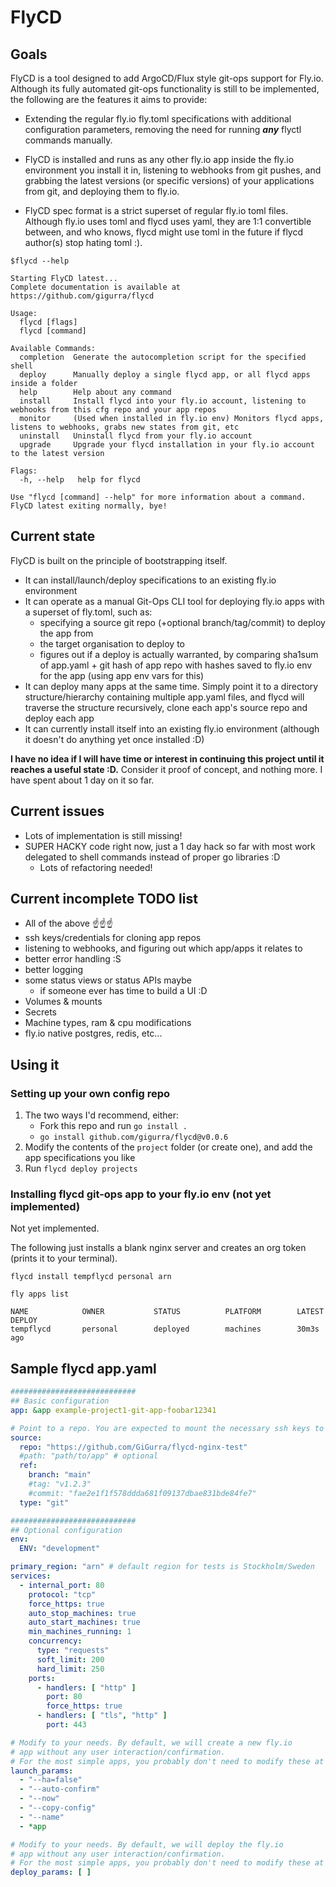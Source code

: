 # FlyCD

## Goals

FlyCD is a tool designed to add ArgoCD/Flux style git-ops support for Fly.io. Although its fully automated git-ops
functionality is still to be implemented, the following are the features it aims to provide:

* Extending the regular fly.io fly.toml specifications with additional configuration parameters,
  removing the need for running **_any_** flyctl commands manually.

* FlyCD is installed and runs as any other fly.io app inside the fly.io environment you install it in, listening to
  webhooks from git pushes,
  and grabbing the latest versions (or specific versions) of your applications from git, and deploying them to fly.io.

* FlyCD spec format is a strict superset of regular fly.io toml files. Although fly.io uses toml and flycd uses yaml,
  they are 1:1 convertible between, and who knows, flycd might use toml in the future if flycd author(s) stop hating
  toml :).

```
$flycd --help

Starting FlyCD latest...
Complete documentation is available at https://github.com/gigurra/flycd

Usage:
  flycd [flags]
  flycd [command]

Available Commands:
  completion  Generate the autocompletion script for the specified shell
  deploy      Manually deploy a single flycd app, or all flycd apps inside a folder
  help        Help about any command
  install     Install flycd into your fly.io account, listening to webhooks from this cfg repo and your app repos
  monitor     (Used when installed in fly.io env) Monitors flycd apps, listens to webhooks, grabs new states from git, etc
  uninstall   Uninstall flycd from your fly.io account
  upgrade     Upgrade your flycd installation in your fly.io account to the latest version

Flags:
  -h, --help   help for flycd

Use "flycd [command] --help" for more information about a command.
FlyCD latest exiting normally, bye!
```

## Current state

FlyCD is built on the principle of bootstrapping itself.

* It can install/launch/deploy specifications to an existing fly.io environment
* It can operate as a manual Git-Ops CLI tool for deploying fly.io apps with a superset of fly.toml, such as:
    * specifying a source git repo (+optional branch/tag/commit) to deploy the app from
    * the target organisation to deploy to
    * figures out if a deploy is actually warranted, by comparing sha1sum of app.yaml + git hash of app repo with hashes
      saved to fly.io env for the app (using app env vars for this)
* It can deploy many apps at the same time. Simply point it to a directory structure/hierarchy containing multiple
  app.yaml files, and flycd will traverse the structure recursively, clone each app's source repo and deploy each app
* It can currently install itself into an existing fly.io environment (although it doesn't do anything yet once
  installed :D)

**I have no idea if I will have time or interest in continuing this project until it reaches a useful state :D.**
Consider it proof of concept, and nothing more. I have spent about 1 day on it so far.

## Current issues

* Lots of implementation is still missing!
* SUPER HACKY code right now, just a 1 day hack so far with most work delegated to shell commands instead of proper go
  libraries :D
    * Lots of refactoring needed!

## Current incomplete TODO list

* All of the above ☝️☝️☝️
* ssh keys/credentials for cloning app repos
* listening to webhooks, and figuring out which app/apps it relates to
* better error handling :S
* better logging
* some status views or status APIs maybe
    * if someone ever has time to build a UI :D
* Volumes & mounts
* Secrets
* Machine types, ram & cpu modifications
* fly.io native postgres, redis, etc...

## Using it

### Setting up your own config repo

1. The two ways I'd recommend, either:
    * Fork this repo and run `go install .`
    * `go install github.com/gigurra/flycd@v0.0.6`
2. Modify the contents of the `project` folder (or create one), and add the app specifications you like
3. Run `flycd deploy projects`

### Installing flycd git-ops app to your fly.io env (not yet implemented)

Not yet implemented.

The following just installs a blank nginx server and creates an org token (prints it to your terminal).

```
flycd install tempflycd personal arn
```

```
fly apps list

NAME            OWNER           STATUS          PLATFORM        LATEST DEPLOY        
tempflycd       personal        deployed        machines        30m3s ago  
```

## Sample flycd app.yaml

```yaml
############################
## Basic configuration
app: &app example-project1-git-app-foobar12341

# Point to a repo. You are expected to mount the necessary ssh keys to the container
source:
  repo: "https://github.com/GiGurra/flycd-nginx-test"
  #path: "path/to/app" # optional
  ref:
    branch: "main"
    #tag: "v1.2.3"
    #commit: "fae2e1f1f578ddda681f09137dbae831bde84fe7"
  type: "git"

############################
## Optional configuration
env:
  ENV: "development"

primary_region: "arn" # default region for tests is Stockholm/Sweden
services:
  - internal_port: 80
    protocol: "tcp"
    force_https: true
    auto_stop_machines: true
    auto_start_machines: true
    min_machines_running: 1
    concurrency:
      type: "requests"
      soft_limit: 200
      hard_limit: 250
    ports:
      - handlers: [ "http" ]
        port: 80
        force_https: true
      - handlers: [ "tls", "http" ]
        port: 443

# Modify to your needs. By default, we will create a new fly.io
# app without any user interaction/confirmation.
# For the most simple apps, you probably don't need to modify these at all
launch_params:
  - "--ha=false"
  - "--auto-confirm"
  - "--now"
  - "--copy-config"
  - "--name"
  - *app

# Modify to your needs. By default, we will deploy the fly.io
# app without any user interaction/confirmation.
# For the most simple apps, you probably don't need to modify these at all
deploy_params: [ ]

```